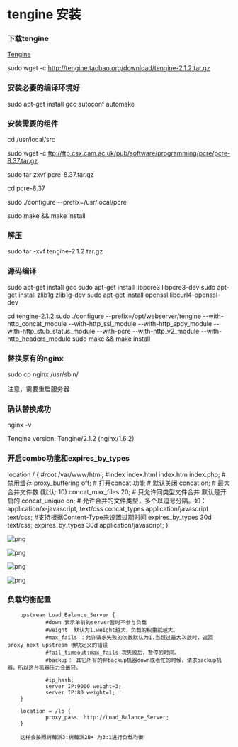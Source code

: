 # tengine 安装

### 下载tengine

[Tengine](http://tengine.taobao.org/index_cn.html)

sudo wget -c http://tengine.taobao.org/download/tengine-2.1.2.tar.gz

### 安装必要的编译环境好

sudo apt-get install gcc autoconf automake

### 安装需要的组件

cd /usr/local/src

sudo wget -c ftp://ftp.csx.cam.ac.uk/pub/software/programming/pcre/pcre-8.37.tar.gz

sudo tar zxvf pcre-8.37.tar.gz

cd pcre-8.37

sudo ./configure --prefix=/usr/local/pcre

sudo make && make install

### 解压

sudo tar -xvf tengine-2.1.2.tar.gz

### 源码编译
sudo apt-get install gcc
sudo apt-get install libpcre3 libpcre3-dev
sudo apt-get install zlib1g zlib1g-dev
sudo apt-get install openssl libcurl4-openssl-dev

cd tengine-2.1.2
sudo ./configure --prefix=/opt/webserver/tengine --with-http_concat_module --with-http_ssl_module --with-http_spdy_module --with-http_stub_status_module --with-pcre --with-http_v2_module --with-http_headers_module
sudo make && make install

### 替换原有的nginx

sudo cp nginx /usr/sbin/ 

注意，需要重启服务器

### 确认替换成功

nginx -v

Tengine version: Tengine/2.1.2 (nginx/1.6.2)

### 开启combo功能和expires_by_types

location / {
            #root   /var/www/html;
            #index  index.html index.htm index.php;
                # 禁用缓存
                proxy_buffering off;
                # 打开concat 功能
                # 默认关闭
                concat on;
                # 最大合并文件数 (默认: 10)
                concat_max_files 20;
                # 只允许同类型文件合并 默认是开启的
                concat_unique on;
                # 允许合并的文件类型，多个以逗号分隔。如：application/x-javascript, text/css
                concat_types application/javascript text/css;
                #支持根据Content-Type来设置过期时间
                expires_by_types       30d text/css;
                expires_by_types       30d application/javascript;
        }
        
![png](../assets/nginx/1.png)        

![png](../assets/nginx/2.png)        

![png](../assets/nginx/3.png)        

![png](../assets/nginx/4.png) 
       
### 负载均衡配置
       
        upstream Load_Balance_Server {
                #down 表示单前的server暂时不参与负载
                #weight  默认为1.weight越大，负载的权重就越大。
                #max_fails ：允许请求失败的次数默认为1.当超过最大次数时，返回proxy_next_upstream 模块定义的错误
                #fail_timeout:max_fails 次失败后，暂停的时间。
                #backup： 其它所有的非backup机器down或者忙的时候，请求backup机器。所以这台机器压力会最轻。

                #ip_hash;
                server IP:9000 weight=3;
                server IP:80 weight=1;
        }       

        location = /lb {
                proxy_pass  http://Load_Balance_Server;
        }
        
        这样会按照树莓派3:树莓派2B+ 为3:1进行负载均衡